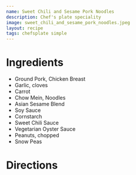 ```yaml
---
name: Sweet Chili and Sesame Pork Noodles 
description: Chef's plate speciality
image: sweet_chili_and_sesame_pork_noodles.jpeg
layout: recipe
tags: chefsplate simple
---
```


# Ingredients

* Ground Pork, Chicken Breast
* Garlic, cloves
* Carrot
* Chow Mein, Noodles
* Asian Sesame Blend
* Soy Sauce
* Cornstarch
* Sweet Chili Sauce
* Vegetarian Oyster Sauce
* Peanuts, chopped
* Snow Peas

# Directions

